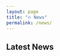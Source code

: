 ```yaml
---
layout: page
title: "🔥 News"
permalink: /news/
---
```

<!-- Publications 区块 -->
<span class="anchor" id="news"></span>
## Latest News
<!--
- **2025-05-23:** Feature release v0.1.2 of the Representational Analysis toolkit, now supporting FlashAttention speedups and a unified CLI/API.  
- **2025-04-10:** First public demo at ACL 2025. Live visualization of PCA shifts in LLMs using real‐time data.  
- **2025-03-01:** Publication of “OBLIVIATE: Robust and Practical Machine Unlearning for LLMs” on arXiv.  
- **2025-02-15:** Workshop talk on “Layer‐wise CKA for Unlearning” at NeurIPS 2024.
-->

<!--
You can add or update news items here.  
Format each entry as:
- **YYYY-MM-DD:** Brief description of the update or event.
-->
